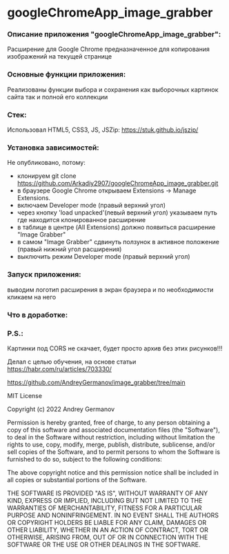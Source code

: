 # googleChromeApp_image_grabber

### Описание приложения "googleChromeApp_image_grabber":

Расширение для Google Chrome предназначенное для копирования изображений на текущей странице

### Основные функции приложения:

Реализованы функции выбора и сохранения как выборочных картинок сайта так и полной его коллекции

### Стек:

Использовал HTML5, CSS3, JS, JSZip: https://stuk.github.io/jszip/

### Установка зависимостей:

Не опубликовано, потому:

- клонируем git clone https://github.com/Arkadiy2907/googleChromeApp_image_grabber.git
- в браузере Google Chrome открываем Extensions -> Manage Extensions.
- включаем Developer mode (правый верхний угол)
- через кнопку 'load unpacked'(левый верхний угол) указываем путь где находится клонированное расширение
- в таблице в центре (All Extensions) должно появиться расширение "Image Grabber"
- в самом "Image Grabber" сдвинуть ползунок в активное положение (правый нижний угол расширения)
- выключить режим Developer mode (правый верхний угол)

### Запуск приложения:

выводим логотип расширения в экран браузера и по необходимости кликаем на него

### Что в доработке:

### P.S.:

Картинки под CORS не скачает, будет просто архив без этих рисунков!!!

Делал с целью обучения, на основе статьи https://habr.com/ru/articles/703330/

https://github.com/AndreyGermanov/image_grabber/tree/main

MIT License

Copyright (c) 2022 Andrey Germanov

Permission is hereby granted, free of charge, to any person obtaining a copy
of this software and associated documentation files (the "Software"), to deal
in the Software without restriction, including without limitation the rights
to use, copy, modify, merge, publish, distribute, sublicense, and/or sell
copies of the Software, and to permit persons to whom the Software is
furnished to do so, subject to the following conditions:

The above copyright notice and this permission notice shall be included in all
copies or substantial portions of the Software.

THE SOFTWARE IS PROVIDED "AS IS", WITHOUT WARRANTY OF ANY KIND, EXPRESS OR
IMPLIED, INCLUDING BUT NOT LIMITED TO THE WARRANTIES OF MERCHANTABILITY,
FITNESS FOR A PARTICULAR PURPOSE AND NONINFRINGEMENT. IN NO EVENT SHALL THE
AUTHORS OR COPYRIGHT HOLDERS BE LIABLE FOR ANY CLAIM, DAMAGES OR OTHER
LIABILITY, WHETHER IN AN ACTION OF CONTRACT, TORT OR OTHERWISE, ARISING FROM,
OUT OF OR IN CONNECTION WITH THE SOFTWARE OR THE USE OR OTHER DEALINGS IN THE
SOFTWARE.
